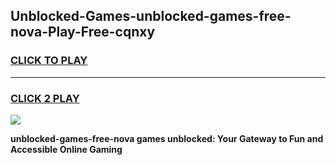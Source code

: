 
## Unblocked-Games-unblocked-games-free-nova-Play-Free-cqnxy
<h3>
<a href="https://premium76.site?title=unblocked-games-free-nova&ref=09A">CLICK TO PLAY</a></h3>
<hr>

<h3>
<a href="https://premium76.site?title=unblocked-games-free-nova&ref=09A">CLICK 2 PLAY</a>
  
</h3>

<a href="https://premium76.site?title=unblocked-games-free-nova&ref=09A"><img src="https://clearcache.store/games.png"></a>


**unblocked-games-free-nova games unblocked: Your Gateway to Fun and Accessible Online Gaming**
